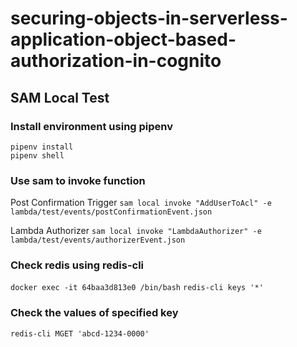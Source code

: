 # securing-objects-in-serverless-application-object-based-authorization-in-cognito

## SAM Local Test
### Install environment using pipenv

```
pipenv install
pipenv shell
```

### Use sam to invoke function

Post Confirmation Trigger
`sam local invoke "AddUserToAcl" -e lambda/test/events/postConfirmationEvent.json`

Lambda Authorizer
`sam local invoke "LambdaAuthorizer" -e lambda/test/events/authorizerEvent.json`


### Check redis using redis-cli
`docker exec -it 64baa3d813e0 /bin/bash`
`redis-cli keys '*'`

### Check the values of specified key
`redis-cli MGET 'abcd-1234-0000'`
